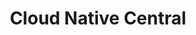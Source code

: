 ---
title: Cloud Native Central
description: Cloud Native is the de-facto method of developing and deploying modern applications. The Cloud Native Central (CNC) is your one-stop source for learning cloud native technologies and stay up to date!
---